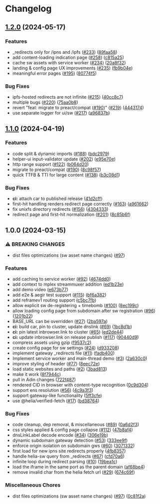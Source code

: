 # Changelog

## [1.2.0](https://github.com/ipfs/service-worker-gateway/compare/v1.1.0...v1.2.0) (2024-05-17)


### Features

* _redirects only for /ipns and /ipfs ([#233](https://github.com/ipfs/service-worker-gateway/issues/233)) ([89faa58](https://github.com/ipfs/service-worker-gateway/commit/89faa588ee0c033f3d2631d5c2823c005f17ead5))
* add content-loading indication page ([#258](https://github.com/ipfs/service-worker-gateway/issues/258)) ([c815a25](https://github.com/ipfs/service-worker-gateway/commit/c815a25d2657244cde5cea95cf535dd1bc728675))
* cache sw assets with service worker ([#234](https://github.com/ipfs/service-worker-gateway/issues/234)) ([20a8f32](https://github.com/ipfs/service-worker-gateway/commit/20a8f329402dac4cba53fec55bd059eeb7f7137d))
* landing & config page UX improvements ([#235](https://github.com/ipfs/service-worker-gateway/issues/235)) ([fb9b04e](https://github.com/ipfs/service-worker-gateway/commit/fb9b04e06b6b3670728c243838ee86f3d6b55067))
* meaningful error pages ([#195](https://github.com/ipfs/service-worker-gateway/issues/195)) ([80774f5](https://github.com/ipfs/service-worker-gateway/commit/80774f50760e4b757dfacfb7d5df79f3fb020012))


### Bug Fixes

* ipfs-hosted redirects are not infinite ([#215](https://github.com/ipfs/service-worker-gateway/issues/215)) ([40cc8c7](https://github.com/ipfs/service-worker-gateway/commit/40cc8c7612302e60a2be2c9372e22e95fa10a799))
* multiple bugs ([#220](https://github.com/ipfs/service-worker-gateway/issues/220)) ([75aa0b8](https://github.com/ipfs/service-worker-gateway/commit/75aa0b8773c8f1ab484ac110fe607404303e2e8c))
* revert "feat: migrate to preact/compat ([#190](https://github.com/ipfs/service-worker-gateway/issues/190))" ([#219](https://github.com/ipfs/service-worker-gateway/issues/219)) ([4443174](https://github.com/ipfs/service-worker-gateway/commit/44431745be1f5638fb47969326865c8825ade141))
* use separate logger for ui/sw ([#217](https://github.com/ipfs/service-worker-gateway/issues/217)) ([a96837b](https://github.com/ipfs/service-worker-gateway/commit/a96837b9cf753fa71dcf5a393686fe4d21c7036f))

## [1.1.0](https://github.com/ipfs-shipyard/service-worker-gateway/compare/v1.0.0...v1.1.0) (2024-04-19)


### Features

* code split & dynamic imports ([#188](https://github.com/ipfs-shipyard/service-worker-gateway/issues/188)) ([bdc2979](https://github.com/ipfs-shipyard/service-worker-gateway/commit/bdc2979e02e934b4a3fc696e79ecefe202f059d7))
* helper-ui input-validator update ([#202](https://github.com/ipfs-shipyard/service-worker-gateway/issues/202)) ([e95e70e](https://github.com/ipfs-shipyard/service-worker-gateway/commit/e95e70efdf84fc70c95956138f6bf32382f69e44))
* http range support ([#122](https://github.com/ipfs-shipyard/service-worker-gateway/issues/122)) ([b064d20](https://github.com/ipfs-shipyard/service-worker-gateway/commit/b064d20b4d9b67ba33690ee115cbf6a2d78d3d1b))
* migrate to preact/compat ([#190](https://github.com/ipfs-shipyard/service-worker-gateway/issues/190)) ([8c98f57](https://github.com/ipfs-shipyard/service-worker-gateway/commit/8c98f579b95992072474f02fe39865fda825379d))
* quick TTFB & TTI for large content ([#138](https://github.com/ipfs-shipyard/service-worker-gateway/issues/138)) ([b3c08d1](https://github.com/ipfs-shipyard/service-worker-gateway/commit/b3c08d1df385fb7a27d6420c7d93ba20c598b84f))


### Bug Fixes

* **ci:** attach car to published release ([41d2cff](https://github.com/ipfs-shipyard/service-worker-gateway/commit/41d2cffcff5bc3061212fe13aadb5df9c1a3f64c))
* first-hit handling renders redirect page correctly ([#163](https://github.com/ipfs-shipyard/service-worker-gateway/issues/163)) ([a961662](https://github.com/ipfs-shipyard/service-worker-gateway/commit/a961662aa606b835fc535b9ed3612142ef1d4886))
* fix unixfs directory redirects ([#156](https://github.com/ipfs-shipyard/service-worker-gateway/issues/156)) ([4304333](https://github.com/ipfs-shipyard/service-worker-gateway/commit/4304333846c1af45fb7375adcc14768b439eb473))
* redirect page and first-hit normalization ([#201](https://github.com/ipfs-shipyard/service-worker-gateway/issues/201)) ([8c85b6f](https://github.com/ipfs-shipyard/service-worker-gateway/commit/8c85b6ffe80685617b00ba51af3547f67a39fdf0))

## 1.0.0 (2024-03-15)


### ⚠ BREAKING CHANGES

* dist files optimizations (sw asset name changes) ([#97](https://github.com/ipfs-shipyard/helia-service-worker-gateway/issues/97))

### Features

* add caching to service worker ([#92](https://github.com/ipfs-shipyard/helia-service-worker-gateway/issues/92)) ([4674dd0](https://github.com/ipfs-shipyard/helia-service-worker-gateway/commit/4674dd0a6e37c3555ab98b2f59c20f7cc806fba2))
* add context to mplex streammuxer addition ([ed1b23e](https://github.com/ipfs-shipyard/helia-service-worker-gateway/commit/ed1b23e0b02426f3234f352dcf6d5ceab66af941))
* add demo video ([e673b77](https://github.com/ipfs-shipyard/helia-service-worker-gateway/commit/e673b77cb3c92f67b7dc62b7e35fa3e8f57f1a0f))
* add e2e & aegir test support ([#115](https://github.com/ipfs-shipyard/helia-service-worker-gateway/issues/115)) ([bf6a382](https://github.com/ipfs-shipyard/helia-service-worker-gateway/commit/bf6a382bf8fa4d98a1c9340ebc04457a1b8e745e))
* add reframev1 routing support ([c5bc7fb](https://github.com/ipfs-shipyard/helia-service-worker-gateway/commit/c5bc7fb2ad56b411e4fbd6b201e28125cf8d5444))
* allow explicit sw de-registering + timebomb ([#100](https://github.com/ipfs-shipyard/helia-service-worker-gateway/issues/100)) ([8ec199c](https://github.com/ipfs-shipyard/helia-service-worker-gateway/commit/8ec199c64d5a6e80fcf2a16b71df91cff50edd5b))
* allow loading config page from subdomain after sw registration ([#96](https://github.com/ipfs-shipyard/helia-service-worker-gateway/issues/96)) ([1201b22](https://github.com/ipfs-shipyard/helia-service-worker-gateway/commit/1201b2250fa0a5930628d26f1a7147ba78c6eee6))
* BASE_URL can be overridden ([#27](https://github.com/ipfs-shipyard/helia-service-worker-gateway/issues/27)) ([2ba597a](https://github.com/ipfs-shipyard/helia-service-worker-gateway/commit/2ba597aec8a905f04e800bdee5e73faeb933f713))
* **ci:** build car, pin to cluster, update dnslink ([#69](https://github.com/ipfs-shipyard/helia-service-worker-gateway/issues/69)) ([1bc8d1b](https://github.com/ipfs-shipyard/helia-service-worker-gateway/commit/1bc8d1b7e4b631c837f40b840f598a43a070dba8))
* **ci:** pin latest inbrowser.link to cluster ([#65](https://github.com/ipfs-shipyard/helia-service-worker-gateway/issues/65)) ([ed2de44](https://github.com/ipfs-shipyard/helia-service-worker-gateway/commit/ed2de44cf5d8ffabe94c4b9a774d979225ed5f0a))
* **ci:** update inbrowser.link on release publish ([#117](https://github.com/ipfs-shipyard/helia-service-worker-gateway/issues/117)) ([90440d9](https://github.com/ipfs-shipyard/helia-service-worker-gateway/commit/90440d948d0b7c56f25cf814e6c47937c861e75d))
* compress assets using gzip ([f9537c2](https://github.com/ipfs-shipyard/helia-service-worker-gateway/commit/f9537c21ce387dbcfe8ced3551463f0617ad7a81))
* create config page for sw settings ([#24](https://github.com/ipfs-shipyard/helia-service-worker-gateway/issues/24)) ([d933208](https://github.com/ipfs-shipyard/helia-service-worker-gateway/commit/d933208d81b303b81c106de396369b2dd236396c))
* implement gateway _redirects file ([#11](https://github.com/ipfs-shipyard/helia-service-worker-gateway/issues/11)) ([fadb400](https://github.com/ipfs-shipyard/helia-service-worker-gateway/commit/fadb4005bfdd2f25a1269da63607079f68e7b150))
* Implement service worker and main-thread demo ([#3](https://github.com/ipfs-shipyard/helia-service-worker-gateway/issues/3)) ([2a630c0](https://github.com/ipfs-shipyard/helia-service-worker-gateway/commit/2a630c0ad28558f3d27b4bd65650cf7a81a9a135))
* improve styling of header ([#77](https://github.com/ipfs-shipyard/helia-service-worker-gateway/issues/77)) ([8eec72e](https://github.com/ipfs-shipyard/helia-service-worker-gateway/commit/8eec72e3d904f9979ea668ffb9d223dd2a405ad2))
* load static websites and paths ([#2](https://github.com/ipfs-shipyard/helia-service-worker-gateway/issues/2)) ([3bad813](https://github.com/ipfs-shipyard/helia-service-worker-gateway/commit/3bad8132579dd2eadff042d48c9b169fd1842624))
* make it work ([8f7944c](https://github.com/ipfs-shipyard/helia-service-worker-gateway/commit/8f7944c1e18fef940730fbecb151873aaed3ad02))
* pull in Adin changes ([722f487](https://github.com/ipfs-shipyard/helia-service-worker-gateway/commit/722f487a51201772e4d3a82161e2184e871e92ea))
* rendered CID in browser with content-type recognition ([0c9d304](https://github.com/ipfs-shipyard/helia-service-worker-gateway/commit/0c9d304c464160713d77be3d38a3ac765ba1ca40))
* support ens resolution ([#56](https://github.com/ipfs-shipyard/helia-service-worker-gateway/issues/56)) ([4c9a3f3](https://github.com/ipfs-shipyard/helia-service-worker-gateway/commit/4c9a3f30cc179684ba3acf6886a9db2b5612d3c3))
* support gateway-like functionality ([5ff3cfe](https://github.com/ipfs-shipyard/helia-service-worker-gateway/commit/5ff3cfecc8d375664f4e02385432671f16a3944f))
* use @helia/verified-fetch ([#17](https://github.com/ipfs-shipyard/helia-service-worker-gateway/issues/17)) ([bd38764](https://github.com/ipfs-shipyard/helia-service-worker-gateway/commit/bd38764b511276d1a57f4b72a5132aa851b69194))


### Bug Fixes

* code cleanup, dep removal, & miscellaneous ([#89](https://github.com/ipfs-shipyard/helia-service-worker-gateway/issues/89)) ([0a6d2f3](https://github.com/ipfs-shipyard/helia-service-worker-gateway/commit/0a6d2f3dcc3dc2e421187604b4dbbd3df41cbed0))
* css styles applied & config page collapse ([#112](https://github.com/ipfs-shipyard/helia-service-worker-gateway/issues/112)) ([47b8af4](https://github.com/ipfs-shipyard/helia-service-worker-gateway/commit/47b8af4f433454e20c833b45feaebcd2c7b60a2d))
* dnsLinkLabel decode encode ([#34](https://github.com/ipfs-shipyard/helia-service-worker-gateway/issues/34)) ([306e19b](https://github.com/ipfs-shipyard/helia-service-worker-gateway/commit/306e19b0910f54c20bac32ffa518aac2d70841f1))
* dynamic subdomain gateway detection ([#53](https://github.com/ipfs-shipyard/helia-service-worker-gateway/issues/53)) ([333ee9f](https://github.com/ipfs-shipyard/helia-service-worker-gateway/commit/333ee9ff91f9f4135175b86c720c976cb6d1e5aa))
* enforce origin isolation on subdomain gws ([#60](https://github.com/ipfs-shipyard/helia-service-worker-gateway/issues/60)) ([3071332](https://github.com/ipfs-shipyard/helia-service-worker-gateway/commit/30713329938fa2bd32c1de0914266412782d419e))
* first load for new ipns site redirects properly ([4fb8357](https://github.com/ipfs-shipyard/helia-service-worker-gateway/commit/4fb83575b2c20d61e6c9a0ba3c7d6bda61c4c7a2))
* handle helia-sw query from _redirects ([#67](https://github.com/ipfs-shipyard/helia-service-worker-gateway/issues/67)) ([cfd70a6](https://github.com/ipfs-shipyard/helia-service-worker-gateway/commit/cfd70a63e0d4f0ef74e393c81b5d73fb676d26f2))
* infinite loop during redirect parsing ([#10](https://github.com/ipfs-shipyard/helia-service-worker-gateway/issues/10)) ([19bea1c](https://github.com/ipfs-shipyard/helia-service-worker-gateway/commit/19bea1ce2acde3395e552681c92a16d7b95917a1))
* load the iframe in the same port as the parent domain ([af68be4](https://github.com/ipfs-shipyard/helia-service-worker-gateway/commit/af68be4a450fabd3027d4ff41aa4a6d6dec6aee9))
* remove invalid char from the helia fetch url ([#29](https://github.com/ipfs-shipyard/helia-service-worker-gateway/issues/29)) ([674c69f](https://github.com/ipfs-shipyard/helia-service-worker-gateway/commit/674c69fc5b24a2a88cb9c2c754e943fe3c261989))


### Miscellaneous Chores

* dist files optimizations (sw asset name changes) ([#97](https://github.com/ipfs-shipyard/helia-service-worker-gateway/issues/97)) ([0c81f2a](https://github.com/ipfs-shipyard/helia-service-worker-gateway/commit/0c81f2aa05db6dbdd64aaaef278fdb11b5c0843a))
